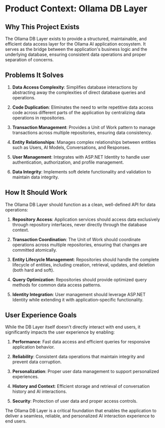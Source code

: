 # Product Context: Ollama DB Layer

## Why This Project Exists

The Ollama DB Layer exists to provide a structured, maintainable, and efficient data access layer for the Ollama AI application ecosystem. It serves as the bridge between the application's business logic and the underlying database, ensuring consistent data operations and proper separation of concerns.

## Problems It Solves

1. **Data Access Complexity**: Simplifies database interactions by abstracting away the complexities of direct database queries and operations.

2. **Code Duplication**: Eliminates the need to write repetitive data access code across different parts of the application by centralizing data operations in repositories.

3. **Transaction Management**: Provides a Unit of Work pattern to manage transactions across multiple repositories, ensuring data consistency.

4. **Entity Relationships**: Manages complex relationships between entities such as Users, AI Models, Conversations, and Responses.

5. **User Management**: Integrates with ASP.NET Identity to handle user authentication, authorization, and profile management.

6. **Data Integrity**: Implements soft delete functionality and validation to maintain data integrity.

## How It Should Work

The Ollama DB Layer should function as a clean, well-defined API for data operations:

1. **Repository Access**: Application services should access data exclusively through repository interfaces, never directly through the database context.

2. **Transaction Coordination**: The Unit of Work should coordinate operations across multiple repositories, ensuring that changes are committed atomically.

3. **Entity Lifecycle Management**: Repositories should handle the complete lifecycle of entities, including creation, retrieval, updates, and deletion (both hard and soft).

4. **Query Optimization**: Repositories should provide optimized query methods for common data access patterns.

5. **Identity Integration**: User management should leverage ASP.NET Identity while extending it with application-specific functionality.

## User Experience Goals

While the DB Layer itself doesn't directly interact with end users, it significantly impacts the user experience by enabling:

1. **Performance**: Fast data access and efficient queries for responsive application behavior.

2. **Reliability**: Consistent data operations that maintain integrity and prevent data corruption.

3. **Personalization**: Proper user data management to support personalized experiences.

4. **History and Context**: Efficient storage and retrieval of conversation history and AI interactions.

5. **Security**: Protection of user data and proper access controls.

The Ollama DB Layer is a critical foundation that enables the application to deliver a seamless, reliable, and personalized AI interaction experience to end users.